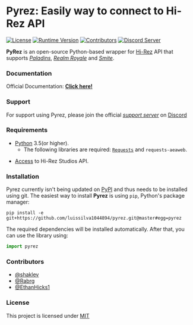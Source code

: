 # Pyrez: Easily way to connect to Hi-Rez API
[![License](https://img.shields.io/github/license/luissilva1044894/Pyrez.svg?style=plastic&logoWidth=10)](./LICENSE)
[![Runtime Version](https://img.shields.io/pypi/pyversions/pyrez.svg?style=plastic&logo=python&logoWidth=10)](https://pypi.org/project/pyrez)
[![Contributors](https://img.shields.io/github/contributors/luissilva1044894/Pyrez.svg?style=plastic&logo=github&logoWidth=10)](https://github.com/luissilva1044894/Pyrez/graphs/contributors)
[![Discord Server](https://img.shields.io/discord/549020573846470659.svg?style=plastic&logo=discord&logoWidth=10)](https://discord.gg/hcTgCYx)


**PyRez** is an open-source Python-based wrapper for [Hi-Rez](http://www.hirezstudios.com "Hi-Rez Studios") API that supports *[Paladins](https://www.paladins.com "Paladins Game")*, *[Realm Royale](https://www.realmroyale.com "Realm Royale Game")* and *[Smite](https://www.smitegame.com "Smite Game")*.

### Documentation
Official Documentation: [**Click here!**](./docs)

### Support
For support using Pyrez, please join the official [*support server*](
https://discord.gg/XkydRPS) on [Discord](https://discordapp.com/ "Discord App")

### Requirements
* [Python](http://python.org "Python.org") 3.5(or higher).
    * The following libraries are required: [`Requests`](https://pypi.org/project/requests "requests") and `requests-aeaweb`.
- [Access](./docs#registration "Form access to Hi-Rez API") to Hi-Rez Studios API.

### Installation
Pyrez currently isn't being updated on [PyPI](https://pypi.org/project/pyrez) and thus needs to be installed using git. The easiest way to install **Pyrez** is using `pip`, Python's package manager:

```
pip install -e git+https://github.com/luissilva1044894/pyrez.git@master#egg=pyrez
```
The required dependencies will be installed automatically.
After that, you can use the library using:
```py
import pyrez
```

### Contributors
- [@shaklev](https://github.com/shaklev)
- [@Rabrg](https://github.com/Rabrg)
- [@EthanHicks1](https://github.com/EthanHicks1)

### License
This project is licensed under [MIT](./LICENSE)
